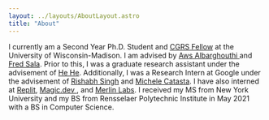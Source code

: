 ```yaml
---
layout: ../layouts/AboutLayout.astro
title: "About"
---
```


I currently am a Second Year Ph.D. Student and <a href="https://ls.wisc.edu/current-students/graduate-students/cgrs"> CGRS Fellow</a> at the University of Wisconsin-Madison. I am advised by <a href="https://pages.cs.wisc.edu/~aws/"> Aws Albarghouthi </a> and <a href="https://pages.cs.wisc.edu/~fredsala/"> Fred Sala</a>. Prior to this, I was a graduate research assistant under the advisement of <a href="https://hhexiy.github.io/">He He</a>. Additionally, I was a Research Intern at Google under the advisement of <a href="https://rishabhmit.bitbucket.io/">Rishabh Singh</a> and <a href="https://github.com/pirroh">Michele Catasta</a>.
I have also interned at <a href="https://replit.com/">Replit</a>, <a href="https://magic.dev/"> Magic.dev </a>, and <a href="https://www.merlinlabs.com/">Merlin Labs</a>. I received my MS from New York University and my BS from Rensselaer Polytechnic Institute in May 2021 with a BS in Computer Science.
